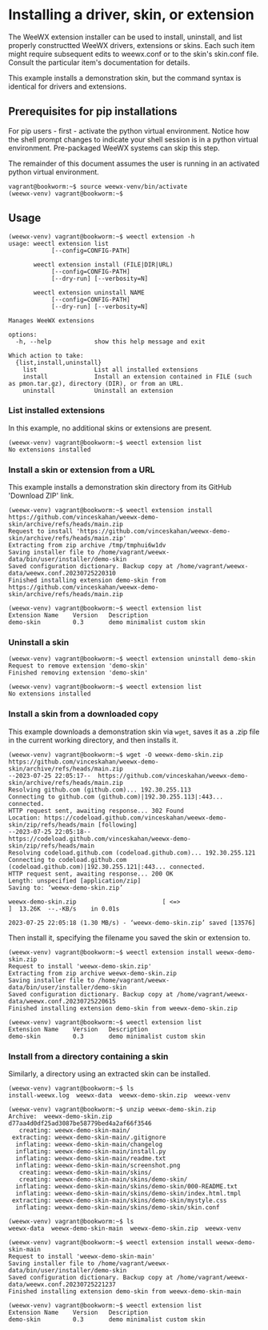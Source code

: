 

# Installing a driver, skin, or extension

The WeeWX extension installer can be used to install, uninstall, and list properly constructted WeeWX drivers, extensions or skins.   Each such item might require subsequent edits to weewx.conf or to the skin's skin.conf file.  Consult the particular item's documentation for details.

This example installs a demonstration skin, but the command syntax is identical for drivers and extensions.

## Prerequisites for pip installations

For pip users - first - activate the python virtual environment.  Notice how the shell prompt changes to indicate your shell session is in a python virtual environment.   Pre-packaged WeeWX systems can skip this step.

The remainder of this document assumes the user is running in an activated python virtual environment.


```
vagrant@bookworm:~$ source weewx-venv/bin/activate
(weewx-venv) vagrant@bookworm:~$
```

## Usage

```
(weewx-venv) vagrant@bookworm:~$ weectl extension -h
usage: weectl extension list
            [--config=CONFIG-PATH]

       weectl extension install (FILE|DIR|URL)
            [--config=CONFIG-PATH]
            [--dry-run] [--verbosity=N]

       weectl extension uninstall NAME
            [--config=CONFIG-PATH]
            [--dry-run] [--verbosity=N]

Manages WeeWX extensions

options:
  -h, --help            show this help message and exit

Which action to take:
  {list,install,uninstall}
    list                List all installed extensions
    install             Install an extension contained in FILE (such as pmon.tar.gz), directory (DIR), or from an URL.
    uninstall           Uninstall an extension
```

### List installed extensions

In this example, no additional skins or extensions are present.

```
(weewx-venv) vagrant@bookworm:~$ weectl extension list
No extensions installed

```

### Install a skin or extension from a URL

This example installs a demonstration skin directory from its GitHub 'Download ZIP' link.

```
(weewx-venv) vagrant@bookworm:~$ weectl extension install https://github.com/vinceskahan/weewx-demo-skin/archive/refs/heads/main.zip
Request to install 'https://github.com/vinceskahan/weewx-demo-skin/archive/refs/heads/main.zip'
Extracting from zip archive /tmp/tmphui6w1dv
Saving installer file to /home/vagrant/weewx-data/bin/user/installer/demo-skin
Saved configuration dictionary. Backup copy at /home/vagrant/weewx-data/weewx.conf.20230725220310
Finished installing extension demo-skin from https://github.com/vinceskahan/weewx-demo-skin/archive/refs/heads/main.zip

(weewx-venv) vagrant@bookworm:~$ weectl extension list
Extension Name    Version   Description
demo-skin         0.3       demo minimalist custom skin

```

### Uninstall a skin

```
(weewx-venv) vagrant@bookworm:~$ weectl extension uninstall demo-skin
Request to remove extension 'demo-skin'
Finished removing extension 'demo-skin'

(weewx-venv) vagrant@bookworm:~$ weectl extension list
No extensions installed
```

### Install a skin from a downloaded copy

This example downloads a demonstration skin via `wget`, saves it as a .zip file in the current working directory, and then installs it.

```
(weewx-venv) vagrant@bookworm:~$ wget -O weewx-demo-skin.zip https://github.com/vinceskahan/weewx-demo-skin/archive/refs/heads/main.zip
--2023-07-25 22:05:17--  https://github.com/vinceskahan/weewx-demo-skin/archive/refs/heads/main.zip
Resolving github.com (github.com)... 192.30.255.113
Connecting to github.com (github.com)|192.30.255.113|:443... connected.
HTTP request sent, awaiting response... 302 Found
Location: https://codeload.github.com/vinceskahan/weewx-demo-skin/zip/refs/heads/main [following]
--2023-07-25 22:05:18--  https://codeload.github.com/vinceskahan/weewx-demo-skin/zip/refs/heads/main
Resolving codeload.github.com (codeload.github.com)... 192.30.255.121
Connecting to codeload.github.com (codeload.github.com)|192.30.255.121|:443... connected.
HTTP request sent, awaiting response... 200 OK
Length: unspecified [application/zip]
Saving to: ‘weewx-demo-skin.zip’

weewx-demo-skin.zip                        [ <=>                                                                         ]  13.26K  --.-KB/s    in 0.01s

2023-07-25 22:05:18 (1.30 MB/s) - ‘weewx-demo-skin.zip’ saved [13576]

```

Then install it, specifying the filename you saved the skin or extension to.

```
(weewx-venv) vagrant@bookworm:~$ weectl extension install weewx-demo-skin.zip
Request to install 'weewx-demo-skin.zip'
Extracting from zip archive weewx-demo-skin.zip
Saving installer file to /home/vagrant/weewx-data/bin/user/installer/demo-skin
Saved configuration dictionary. Backup copy at /home/vagrant/weewx-data/weewx.conf.20230725220615
Finished installing extension demo-skin from weewx-demo-skin.zip

(weewx-venv) vagrant@bookworm:~$ weectl extension list
Extension Name    Version   Description
demo-skin         0.3       demo minimalist custom skin
```


### Install from a directory containing a skin

Similarly, a directory using an extracted skin can be installed.


```
(weewx-venv) vagrant@bookworm:~$ ls
install-weewx.log  weewx-data  weewx-demo-skin.zip  weewx-venv

(weewx-venv) vagrant@bookworm:~$ unzip weewx-demo-skin.zip
Archive:  weewx-demo-skin.zip
d77aa4d0df25ad3087be58779bed4a2af66f3546
   creating: weewx-demo-skin-main/
 extracting: weewx-demo-skin-main/.gitignore
  inflating: weewx-demo-skin-main/changelog
  inflating: weewx-demo-skin-main/install.py
  inflating: weewx-demo-skin-main/readme.txt
  inflating: weewx-demo-skin-main/screenshot.png
   creating: weewx-demo-skin-main/skins/
   creating: weewx-demo-skin-main/skins/demo-skin/
  inflating: weewx-demo-skin-main/skins/demo-skin/000-README.txt
  inflating: weewx-demo-skin-main/skins/demo-skin/index.html.tmpl
 extracting: weewx-demo-skin-main/skins/demo-skin/mystyle.css
  inflating: weewx-demo-skin-main/skins/demo-skin/skin.conf

(weewx-venv) vagrant@bookworm:~$ ls
weewx-data  weewx-demo-skin-main  weewx-demo-skin.zip  weewx-venv

(weewx-venv) vagrant@bookworm:~$ weectl extension install weewx-demo-skin-main
Request to install 'weewx-demo-skin-main'
Saving installer file to /home/vagrant/weewx-data/bin/user/installer/demo-skin
Saved configuration dictionary. Backup copy at /home/vagrant/weewx-data/weewx.conf.20230725221237
Finished installing extension demo-skin from weewx-demo-skin-main

(weewx-venv) vagrant@bookworm:~$ weectl extension list
Extension Name    Version   Description
demo-skin         0.3       demo minimalist custom skin

```

